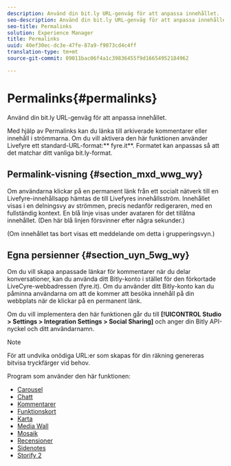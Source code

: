 ```yaml
---
description: Använd din bit.ly URL-genväg för att anpassa innehållet.
seo-description: Använd din bit.ly URL-genväg för att anpassa innehållet.
seo-title: Permalinks
solution: Experience Manager
title: Permalinks
uuid: 40ef30ec-dc3e-47fe-87a9-f9073cd4c4ff
translation-type: tm+mt
source-git-commit: 09011bac06f4a1c39836455f9d16654952184962

---
```



# Permalinks{#permalinks}

Använd din bit.ly URL-genväg för att anpassa innehållet.

Med hjälp av Permalinks kan du länka till arkiverade kommentarer eller innehåll i strömmarna. Om du vill aktivera den här funktionen använder Livefyre ett standard-URL-format:** fyre.it**. Formatet kan anpassas så att det matchar ditt vanliga bit.ly-format.

## Permalink-visning {#section_mxd_wwg_wy}

Om användarna klickar på en permanent länk från ett socialt nätverk till en Livefyre-innehållsapp hämtas de till Livefyres innehållsström. Innehållet visas i en delningsvy av strömmen, precis nedanför redigeraren, med en fullständig kontext. En blå linje visas under avataren för det tillåtna innehållet. (Den här blå linjen försvinner efter några sekunder.)

(Om innehållet tas bort visas ett meddelande om detta i grupperingsvyn.)

## Egna persienner {#section_uyn_5wg_wy}

Om du vill skapa anpassade länkar för kommentarer när du delar konversationer, kan du använda ditt Bitly-konto i stället för den förkortade LiveCyre-webbadressen (fyre.it). Om du använder ditt Bitly-konto kan du påminna användarna om att de kommer att besöka innehåll på din webbplats när de klickar på en permanent länk.

Om du vill implementera den här funktionen går du till **[!UICONTROL Studio > Settings > Integration Settings > Social Sharing]** och anger din Bitly API-nyckel och ditt användarnamn.

>[!NOTE]
>
>För att undvika onödiga URL:er som skapas för din räkning genereras bitvisa tryckfärger vid behov.

Program som använder den här funktionen:

* [Carousel](/help/using/c-about-apps/c-carousel-app/c-carousel-app.md#c_carousel_app)
* [Chatt](/help/using/c-about-apps/c-chat-app/c-chat-app.md#c_chat_app)
* [Kommentarer](/help/using/c-about-apps/c-comments/c-comments.md)
* [Funktionskort](/help/using/c-about-apps/c-feature-card-app/c-feature-card-app.md#c_feature_card_app)
* [Karta](/help/using/c-about-apps/c-map-app/c-map-app.md#c_map_app)
* [Media Wall](/help/using/c-about-apps/c-media-wall-app/c-media-wall-app.md#c_media_wall_app)
* [Mosaik](/help/using/c-about-apps/c-mosaic-app/c-mosaic-app.md#c_mosaic_app)
* [Recensioner](/help/using/c-about-apps/c-reviews-app/c-reviews-app.md#c_reviews_app)
* [Sidenotes](/help/using/c-about-apps/c-sidenotes-app/c-sidenotes-app.md#c_sidenotes_app)
* [Storify 2](/help/using/c-about-apps/c-storify2/c-storify2.md#c_storify2)


